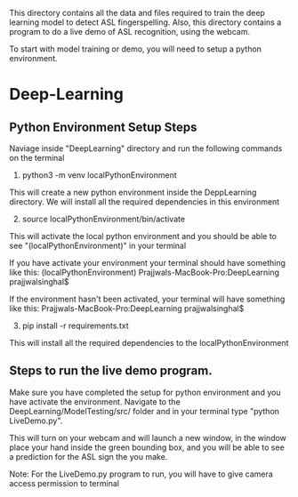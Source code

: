 This directory contains all the data and files required to train the deep learning model to detect ASL fingerspelling.
Also, this directory contains a program to do a live demo of ASL recognition, using the webcam.

To start with model training or demo, you will need to setup a python environment.

# Deep-Learning

## Python Environment Setup Steps

Naviage inside "DeepLearning" directory and run the following commands on the terminal

1. python3 -m venv localPythonEnvironment

This will create a new python environment inside the DeppLearning directory.
We will install all the required dependencies in this environment

2. source localPythonEnvironment/bin/activate

This will activate the local python environment and you should be able to see "(localPythonEnvironment)" in your terminal

If you have activate your environment your terminal should have something like this:
(localPythonEnvironment) Prajjwals-MacBook-Pro:DeepLearning prajjwalsinghal$ 

If the environment hasn't been activated, your terminal will have something like this:
Prajjwals-MacBook-Pro:DeepLearning prajjwalsinghal$ 

3. pip install -r requirements.txt

This will install all the required dependencies to the localPythonEnvironment


## Steps to run the live demo program.

Make sure you have completed the setup for python environment and you have activate the environment.
Navigate to the DeepLearning/ModelTesting/src/ folder and in your terminal type "python LiveDemo.py".

This will turn on your webcam and will launch a new window, in the window place your hand inside the green bounding box, and you will be able to see a prediction for the ASL sign the you make.

Note: For the LiveDemo.py program to run, you will have to give camera access permission to terminal
